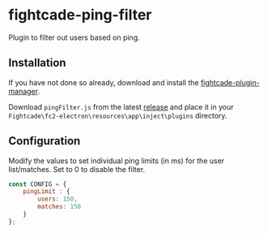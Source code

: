 # fightcade-ping-filter
Plugin to filter out users based on ping.

## Installation

If you have not done so already, download and install the [fightcade-plugin-manager](https://github.com/nmur/fightcade-plugin-manager).

Download `pingFilter.js` from the latest [release](https://github.com/nmur/fightcade-plugin-ping-filter/releases) and place it in your `Fightcade\fc2-electron\resources\app\inject\plugins` directory.

## Configuration
Modify the values to set individual ping limits (in ms) for the user list/matches. Set to 0 to disable the filter.

```js
const CONFIG = {
    pingLimit : {
        users: 150,
        matches: 150
    }
};
```
